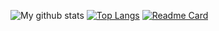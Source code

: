 ![My github stats](https://github-readme-stats.vercel.app/api?username=NagaYZ&count_private=true&show_icons=true&theme=tokyonight)
[![Top Langs](https://github-readme-stats.vercel.app/api/top-langs/?username=NagaYZ&layout=compact&theme=tokyonight&count_private=true&langs_count=10)](https://github.com/anuraghazra/github-readme-stats)
[![Readme Card](https://github-readme-stats.vercel.app/api/pin/?username=NagaYZ&repo=github-readme-stats)](https://github.com/anuraghazra/github-readme-stats)
